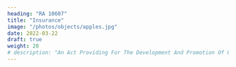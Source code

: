 ```yaml
---
heading: "RA 10607"
title: "Insurance"
image: "/photos/objects/apples.jpg"
date: 2022-03-22
draft: true
weight: 20
# description: "An Act Providing For The Development And Promotion Of Organic Agriculture In The Philippines And For Other Purposes"
---
```

